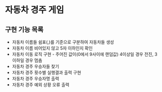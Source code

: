 # 자동차 경주 게임
## 구현 기능 목록
* 자동차 이름들 쉼표(,)를 기준으로 구분하여 자동차들 생성
* 자동차 이름 비어있지 않고 5자 이하인지 확인
* 자동차 이동 로직 구현 - 주어진 값이(0에서 9사이에 랜덤값) 4이상일 경우 전진, 3 이하일 경우 멈춤
* 자동차 경주 우승자들 찾기
* 자동차 경주 횟수별 실행결과 출력 구현
* 자동차 경주 우승자명 출력
* 자동차 경주 예외 상황 오류 출력
